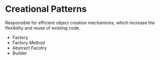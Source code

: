 # Creational Patterns
Responsible for efficient object creation mechanisms, which increase the flexibility and reuse of existing code.
* Factory
* Factory Method
* Abstract Facotry
* Builder